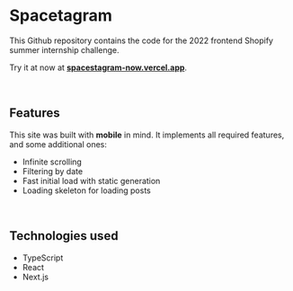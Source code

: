 # Spacetagram

This Github repository contains the code for the 2022 frontend Shopify summer internship challenge.

Try it at now at [**spacestagram-now.vercel.app**](https://spacestagram-now.vercel.app/).

<br />

## Features

This site was built with **mobile** in mind. It implements all required features, and some additional ones:

* Infinite scrolling
* Filtering by date
* Fast initial load with static generation
* Loading skeleton for loading posts

<br />

## Technologies used

* TypeScript
* React
* Next.js
